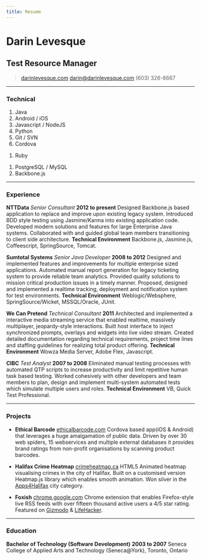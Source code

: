 ```yaml
---
title: Resume
---
```


# Darin Levesque
## Test Resource Manager

> [darinlevesque.com](http://www.darinlevesque.com)
> [darin@darinlevesque.com](mailto:darin@darinlevesque.com)
> (603) 326-8667

------

### Technical

1. Java
1. Android / iOS
1. Javascript / NodeJS
1. Python
1. Git / SVN
1. Cordova
<!-- 1. Spring / Wicket -->
1. Ruby
<!-- 1. Weblogic / Websphere -->
<!-- 1. Tomcat / Jetty -->
<!-- 1. Oracle DB / MSSQL -->
1. PostgreSQL / MySQL
1. Backbone.js

------

### Experience

**NTTData** *Senior Consultant* __2012 to present__
	Designed Backbone.js based application to replace and improve upon existing legacy system.
	Introduced BDD style testing using Jasmine/Karma into existing application code.
	Developed modern solutions and features for large Enterprise Java systems.
	Collaborated with and guided global team members transitioning to client side architecture.
	**Technical Environment** Backbone.js, Jasmine.js, Coffeescript, SpringSource, Tomcat.

**Sumtotal Systems** *Senior Java Developer* __2008 to 2012__
	Designed and implemented features and improvements for multiple enterprise sized applications.
	Automated manual report generation for legacy ticketing system to provide reliable team analytics.
	Provided quality solutions to mission critical production issues in a timely manner.
	Proposed, designed and implemented a realtime tracking, deployment and notification system for test environments.
	**Technical Environment** Weblogic/Websphere, SpringSource/Wicket, MSSQL/Oracle, JUnit.

**We Can Pretend** *Technical Consultant* __2011__
	Architected and implemented a interactive media streaming service that enabled realtime, massively multiplayer, jeopardy-style interactions.
	Built host interface to inject synchronized prompts, overlays and widgets into live video stream.
	Created detailed documentation regarding technical requirements, project time lines and staffing guidelines for realizing total product offering.
	**Technical Environment** Wowza Media Server, Adobe Flex, Javascript.

<!--
**Redline Distribution** *Web Application Developer* __2008__
	Wrote a versatile Java EE based, database-driven, e-commerce system for the real time sale, processing and shipping of products available from external distributors such as Baker-Taylor and DeepDiscount.
	The system interfaced with external distributors to ensure current inventory, status and price and used AJAX rich components to improve usability, convenience and efficiency.
	**Technical Environment** JBoss, Seam, MySQL, Hibernate, JSF, RichFaces, EJB.
-->

**CIBC** *Test Analyst* __2007 to 2008__
	Eliminated manual testing processes with automated QTP scripts to increase productivity and limit repetitive human task based testing.
	Worked cohesively with other developers and team members to plan, design and implement multi-system automated tests which simulate multiple users and roles.
	**Technical Environment** VB, Quick Test Professional.

------

### Projects

* **Ethical Barcode**
	<a href=http://www.ethicalbarcode.com class=not-printed>ethicalbarcode.com</a>
	Cordova based app(iOS & Android) that leverages a huge amalgamation of public data. Driven by over 30 web spiders, 15 webservices and multiple external databases it provides brand ratings from non-profit organisations by scanning product barcodes.

* **Halifax Crime Heatmap**
	<a href=http://www.crimeheatmap.ca class=not-printed>crimeheatmap.ca</a>
	HTML5 Animated heatmap visualising crimes in the city of Halifax. Built on a customised version Heatmap.js library which enables smooth animation. Won silver in the [Apps4Halifax](http://apps4halifax.ca/) city category.

* **Foxish**
	<a href=https://chrome.google.com/webstore/detail/jpgagcapnkccceppgljfpoadahaopjdb class=not-printed>chrome.google.com</a>
	Chrome extension that enables Firefox-style live RSS feeds with over fifteen thousand active users a 4/5 star rating. Featured on [Gizmodo](http://gizmodo.com/5609633/10-add+ons-you-have-to-know-about-for-google-chrome) & [LifeHacker](http://lifehacker.com/5603602/foxish-live-rss-adds-live-bookmarks-to-google-chrome).

------

### Education

**Bachelor of Technology (Software Development)** __2003 to 2007__
	Seneca College of Applied Arts and Technology (Seneca@York), Toronto, Ontario
